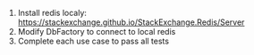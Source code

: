 ﻿1. Install redis localy: https://stackexchange.github.io/StackExchange.Redis/Server
2. Modify DbFactory to connect to local redis
3. Complete each use case to pass all tests